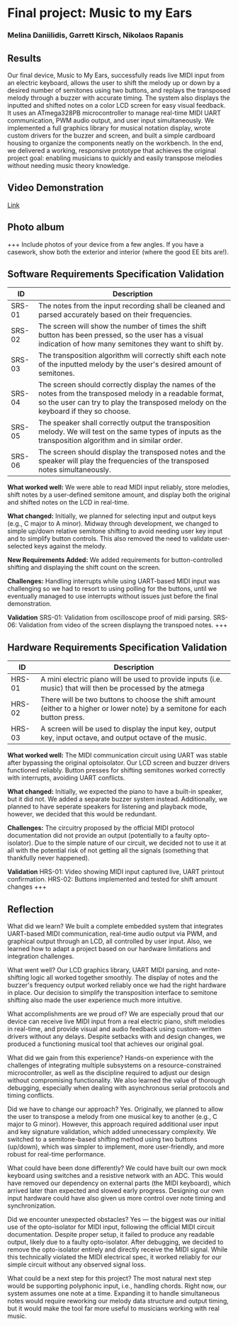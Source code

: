 # Final project: Music to my Ears

### Melina Daniilidis, Garrett Kirsch, Nikolaos Rapanis

## Results

Our final device, Music to My Ears, successfully reads live MIDI input from an electric keyboard, allows the user to shift the melody up or down by a desired number of semitones using two buttons, and replays the transposed melody through a buzzer with accurate timing. The system also displays the inputted and shifted notes on a color LCD screen for easy visual feedback. It uses an ATmega328PB microcontroller to manage real-time MIDI UART communication, PWM audio output, and user input simultaneously. We implemented a full graphics library for musical notation display, wrote custom drivers for the buzzer and screen, and built a simple cardboard housing to organize the components neatly on the workbench. In the end, we delivered a working, responsive prototype that achieves the original project goal: enabling musicians to quickly and easily transpose melodies without needing music theory knowledge.

## Video Demonstration

[Link](https://drive.google.com/file/d/1ngGfAtsrGlymLhpcTdSK29lmTKguykDP/view?usp=sharing)

## Photo album

+++ Include photos of your device from a few angles. If you have a casework, show both the exterior and interior (where the good EE bits are!).

## Software Requirements Specification Validation

| ID     | Description                                                                                                                                                                                                                                                                                                                                         |
| ------ | --------------------------------------------------------------------------------------------------------------------------------------------------------------------------------------------------------------------------------------------------------------------------------------------------------------------------------------------------- |
| SRS-01 | The notes from the input recording shall be cleaned and parsed accurately based on their frequencies. |
| SRS-02 | The screen will show the number of times the shift button has been pressed, so the user has a visual indication of how many semitones they want to shift by.                                                                                                                                                                                       |
| SRS-03 | The transposition algorithm will correctly shift each note of the inputted melody by the user's desired amount of semitones.                                                                                                                                   |
| SRS-04 | The screen should correctly display the names of the notes from the transposed melody in a readable format, so the user can try to play the transposed melody on the keyboard if they so choose.                                                                                                                                                    |
| SRS-05 | The speaker shall correctly output the transposition melody. We will test on the same types of inputs as the transposition algorithm and in similar order.                                                                          |
| SRS-06 | The screen should display the transposed notes and the speaker will play the frequencies of the transposed notes simultaneously.|     


**What worked well:**
We were able to read MIDI input reliably, store melodies, shift notes by a user-defined semitone amount, and display both the original and shifted notes on the LCD in real-time.

**What changed:**
Initially, we planned for selecting input and output keys (e.g., C major to A minor). Midway through development, we changed to simple up/down relative semitone shifting to avoid needing user key input and to simplify button controls. This also removed the need to validate user-selected keys against the melody.

**New Requirements Added:**
We added requirements for button-controlled shifting and displaying the shift count on the screen.

**Challenges:**
Handling interrupts while using UART-based MIDI input was challenging so we had to resort to using polling for the buttons, until we eventually managed to use interrupts without issues just before the final demonstration.

**Validation**
SRS-01: Validation from oscilloscope proof of midi parsing.
SRS-06: Validation from video of the screen displayng the transpoed notes.
+++

## Hardware Requirements Specification Validation

| ID     | Description                                                                                                                  |
| ------ | ---------------------------------------------------------------------------------------------------------------------------- |
| HRS-01 | A mini electric piano will be used to provide inputs (i.e. music) that will then be processed by the atmega                  |
| HRS-02 | There will be two buttons to choose the shift amount (either to a higher or lower note) by a semitone for each button press. |
| HRS-03 | A screen will be used to display the input key, output key, input octave, and output octave of the music.                    |

**What worked well:**
The MIDI communication circuit using UART was stable after bypassing the original optoisolator. Our LCD screen and buzzer drivers functioned reliably. Button presses for shifting semitones worked correctly with interrupts, avoiding UART conflicts.

**What changed:**
Initially, we expected the piano to have a built-in speaker, but it did not. We added a separate buzzer system instead. Additionally, we planned to have seperate speakers for listening and playback mode, however, we decided that this would be redundant.

**Challenges:**
The circuitry proposed by the official MIDI protocol documentation did not provide an output (potentially to a faulty opto-isolator). Due to the simple nature of our circuit, we decided not to use it at all with the potential risk of not getting all the signals (something that thankfully never happened).

**Validation**
HRS-01: Video showing MIDI input captured live, UART printout confirmation.
HRS-02: Buttons implemented and tested for shift amount changes
+++

## Reflection

What did we learn?
We built a complete embedded system that integrates UART-based MIDI communication, real-time audio output via PWM, and graphical output through an LCD, all controlled by user input. Also, we learned how to adapt a project based on our hardware limitations and integration challenges.

What went well?
Our LCD graphics library, UART MIDI parsing, and note-shifting logic all worked together smoothly. The display of notes and the buzzer's frequency output worked reliably once we had the right hardware in place. Our decision to simplify the transposition interface to semitone shifting also made the user experience much more intuitive.

What accomplishments are we proud of?
We are especially proud that our device can receive live MIDI input from a real electric piano, shift melodies in real-time, and provide visual and audio feedback using custom-written drivers without any delays. Despite setbacks with and design changes, we produced a functioning musical tool that achieves our original goal.

What did we gain from this experience?
Hands-on experience with the challenges of integrating multiple subsystems on a resource-constrained microcontroller, as well as the discipline required to adjust our design without compromising functionality. We also learned the value of thorough debugging, especially when dealing with asynchronous serial protocols and timing conflicts.

Did we have to change our approach?
Yes. Originally, we planned to allow the user to transpose a melody from one musical key to another (e.g., C major to G minor). However, this approach required additional user input and key signature validation, which added unnecessary complexity. We switched to a semitone-based shifting method using two buttons (up/down), which was simpler to implement, more user-friendly, and more robust for real-time performance.

What could have been done differently?
We could have built our own mock keyboard using switches and a resistive network with an ADC. This would have removed our dependency on external parts (the MIDI keyboard), which arrived later than expected and slowed early progress. Designing our own input hardware could have also given us more control over note timing and synchronization.

Did we encounter unexpected obstacles?
Yes — the biggest was our initial use of the opto-isolator for MIDI input, following the official MIDI circuit documentation. Despite proper setup, it failed to produce any readable output, likely due to a faulty opto-isolator. After debugging, we decided to remove the opto-isolator entirely and directly receive the MIDI signal. While this technically violated the MIDI electrical spec, it worked reliably for our simple circuit without any observed signal loss.

What could be a next step for this project?
The most natural next step would be supporting polyphonic input, i.e., handling chords. Right now, our system assumes one note at a time. Expanding it to handle simultaneous notes would require reworking our melody data structure and output timing, but it would make the tool far more useful to musicians working with real music.